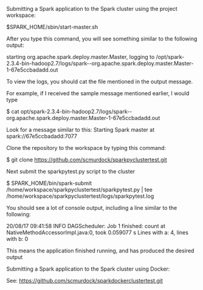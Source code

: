 Submitting a Spark application to the Spark cluster using the project workspace:

$SPARK_HOME/sbin/start-master.sh

After you type this command, you will see something similar to the following output:

starting org.apache.spark.deploy.master.Master, logging to /opt/spark-2.3.4-bin-hadoop2.7/logs/spark--org.apache.spark.deploy.master.Master-1-67e5ccbadadd.out

To view the logs, you should cat the file mentioned in the output message.

For example, if I received the sample message mentioned earlier, I would type

$ cat opt/spark-2.3.4-bin-hadoop2.7/logs/spark--org.apache.spark.deploy.master.Master-1-67e5ccbadadd.out

Look for a message similar to this: Starting Spark master at spark://67e5ccbadadd:7077

Clone the repository to the workspace by typing this command:

$ git clone https://github.com/scmurdock/sparkpyclustertest.git

Next submit the sparkpytest.py script to the cluster

$ SPARK_HOME/bin/spark-submit /home/workspace/sparkpyclustertest/sparkpytest.py | tee /home/workspace/sparkpyclustertest/logs/sparkpytest.log

You should see a lot of console output, including a line similar to the following:

20/08/17 09:41:58 INFO DAGScheduler: Job 1 finished: count at NativeMethodAccessorImpl.java:0, took 0.059077 s
Lines with a: 4, lines with b: 0

This means the application finished running, and has produced the desired output



Submitting a Spark application to the Spark cluster using Docker:

See: https://github.com/scmurdock/sparkdockerclustertest.git